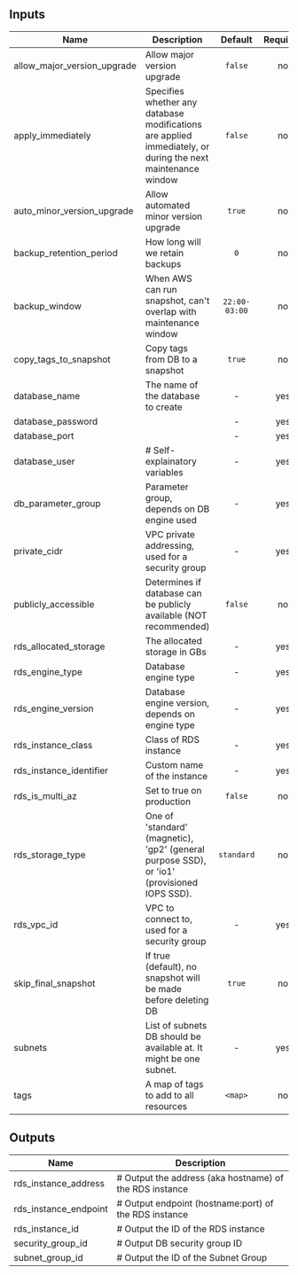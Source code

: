 
## Inputs

| Name | Description | Default | Required |
|------|-------------|:-----:|:-----:|
| allow_major_version_upgrade | Allow major version upgrade | `false` | no |
| apply_immediately | Specifies whether any database modifications are applied immediately, or during the next maintenance window | `false` | no |
| auto_minor_version_upgrade | Allow automated minor version upgrade | `true` | no |
| backup_retention_period | How long will we retain backups | `0` | no |
| backup_window | When AWS can run snapshot, can't overlap with maintenance window | `22:00-03:00` | no |
| copy_tags_to_snapshot | Copy tags from DB to a snapshot | `true` | no |
| database_name | The name of the database to create | - | yes |
| database_password |  | - | yes |
| database_port |  | - | yes |
| database_user | # Self-explainatory variables | - | yes |
| db_parameter_group | Parameter group, depends on DB engine used | - | yes |
| private_cidr | VPC private addressing, used for a security group | - | yes |
| publicly_accessible | Determines if database can be publicly available (NOT recommended) | `false` | no |
| rds_allocated_storage | The allocated storage in GBs | - | yes |
| rds_engine_type | Database engine type | - | yes |
| rds_engine_version | Database engine version, depends on engine type | - | yes |
| rds_instance_class | Class of RDS instance | - | yes |
| rds_instance_identifier | Custom name of the instance | - | yes |
| rds_is_multi_az | Set to true on production | `false` | no |
| rds_storage_type | One of 'standard' (magnetic), 'gp2' (general purpose SSD), or 'io1' (provisioned IOPS SSD). | `standard` | no |
| rds_vpc_id | VPC to connect to, used for a security group | - | yes |
| skip_final_snapshot | If true (default), no snapshot will be made before deleting DB | `true` | no |
| subnets | List of subnets DB should be available at. It might be one subnet. | - | yes |
| tags | A map of tags to add to all resources | `<map>` | no |

## Outputs

| Name | Description |
|------|-------------|
| rds_instance_address | # Output the address (aka hostname) of the RDS instance |
| rds_instance_endpoint | # Output endpoint (hostname:port) of the RDS instance |
| rds_instance_id | # Output the ID of the RDS instance |
| security_group_id | # Output DB security group ID |
| subnet_group_id | # Output the ID of the Subnet Group |

